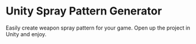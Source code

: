 # Unity Spray Pattern Generator
 Easily create weapon spray pattern for your game. Open up the project in Unity and enjoy.
